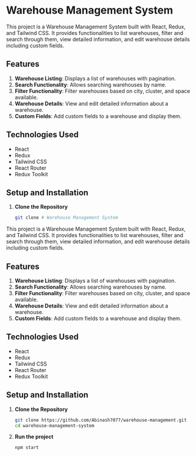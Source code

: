 # Warehouse Management System

This project is a Warehouse Management System built with React, Redux, and Tailwind CSS. It provides functionalities to list warehouses, filter and search through them, view detailed information, and edit warehouse details including custom fields.

## Features

1. **Warehouse Listing**: Displays a list of warehouses with pagination.
2. **Search Functionality**: Allows searching warehouses by name.
3. **Filter Functionality**: Filter warehouses based on city, cluster, and space available.
4. **Warehouse Details**: View and edit detailed information about a warehouse.
5. **Custom Fields**: Add custom fields to a warehouse and display them.

## Technologies Used

- React
- Redux
- Tailwind CSS
- React Router
- Redux Toolkit

## Setup and Installation

1. **Clone the Repository**

   ```bash
   git clone # Warehouse Management System

This project is a Warehouse Management System built with React, Redux, and Tailwind CSS. It provides functionalities to list warehouses, filter and search through them, view detailed information, and edit warehouse details including custom fields.

## Features

1. **Warehouse Listing**: Displays a list of warehouses with pagination.
2. **Search Functionality**: Allows searching warehouses by name.
3. **Filter Functionality**: Filter warehouses based on city, cluster, and space available.
4. **Warehouse Details**: View and edit detailed information about a warehouse.
5. **Custom Fields**: Add custom fields to a warehouse and display them.

## Technologies Used

- React
- Redux
- Tailwind CSS
- React Router
- Redux Toolkit

## Setup and Installation

1. **Clone the Repository**

   ```bash
   git clone https://github.com/Abinash7077/warehouse-management.git
   cd warehouse-management-system
2. **Run the project**

   ```bash
   npm start
